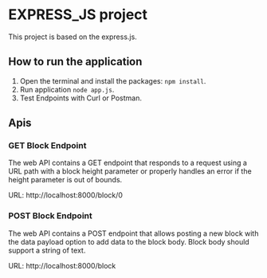 # EXPRESS_JS project

This project is based on the express.js.

## How to run the application

1. Open the terminal and install the packages: `npm install`.
2. Run application `node app.js`.
3. Test Endpoints with Curl or Postman.

## Apis

### GET Block Endpoint

The web API contains a GET endpoint that responds to a request using a URL path with a block height parameter or properly handles an error if the height parameter is out of bounds.

URL: http://localhost:8000/block/0

### POST Block Endpoint

The web API contains a POST endpoint that allows posting a new block with the data payload option to add data to the block body. Block body should support a string of text.

URL: http://localhost:8000/block